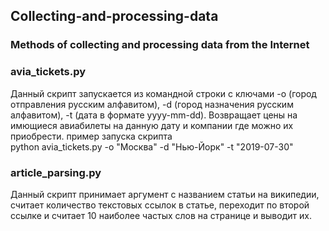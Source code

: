 ## Collecting-and-processing-data
### Methods of collecting and processing data from the Internet

### avia_tickets.py

Данный скрипт запускается из командной строки с ключами -o (город отправления русским алфавитом), -d (город назначения русским алфавитом),
-t (дата в формате yyyy-mm-dd). Возвращает цены на имющиеся авиабилеты на данную дату и компании где можно их приобрести.
пример запуска скрипта  
python avia_tickets.py -o "Москва" -d "Нью-Йорк" -t "2019-07-30"


### article_parsing.py

Данный скрипт принимает аргумент с названием статьи на википедии, считает количество текстовых ссылок в статье,
переходит по второй ссылке и считает 10 наиболее частых слов на странице и выводит их.
